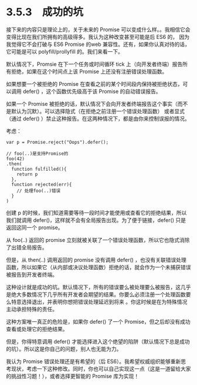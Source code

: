 # 3.5.3　成功的坑

接下来的内容只是理论上的，关于未来的 Promise 可以变成什么样。。我相信它会变得比现在我们所拥有的高级得多。我认为这种改变甚至可能是后 ES6 的，
因为我觉得它不会打破与 ES6 Promise 的web 兼容性。还有，如果你认真对待的话，它可能是可以 polyfill/prollyfill 的。我们来看一下。

默认情况下，Promsie 在下一个任务或时间循环 tick 上（向开发者终端）报告所有拒绝，如果在这个时间点上该 Promise 上还没有注册错误处理函数。

如果想要一个被拒绝的 Promise 在查看之前的某个时间段内保持被拒绝状态，可以调用 defer() ，这个函数优先级高于该 Promise 的自动错误报告。

如果一个 Promise 被拒绝的话，默认情况下会向开发者终端报告这个事实（而不是默认为沉默）。可以选择隐式（在拒绝之前注册一个错误处理函数）
或者显式（通过 defer() ）禁止这种报告。在这两种情况下，都是由你来控制误报的情况。

考虑：
```
var p = Promise.reject("Oops").defer();

// foo(..)是支持Promise的
foo(42)
.then(
  function fulfilled(){
    return p
  },
  function rejected(err){
    // 处理foo(..)错误
  }
)
```
创建 p 的时候，我们知道需要等待一段时间才能使用或查看它的拒绝结果，所以我们就调用 defer()，这样就不会有全局报告出现。为了便于链接，defer() 只是返回这同一个 promise。

从 foo(..) 返回的 promise 立刻就被关联了一个错误处理函数，所以它也隐式消除了出错全局报告。

但是，从 then(..) 调用返回的 promise 没有调用 defer() ，也没有关联错误处理函数，所以如果它（从内部或决议处理函数）拒绝的话，就会作为一个未捕获错误被报告到开发者终端。

这种设计就是成功的坑。默认情况下，所有的错误要么被处理要么被报告，这几乎是绝大多数情况下几乎所有开发者会期望的结果。你要么必须注册一个处理函数要么特意选择退出，并表明你想把错误处理延迟到将来 。你这时候是在为特殊情况主动承担特殊的责任。

这种方案唯一真正的危险是，如果你 defer() 了一个 Promise，但之后却没有成功查看或处理它的拒绝结果。

但是，你得特意调用 defer() 才能选择进入这个绝望的陷阱（默认情况下总是成功的坑）。所以这是你自己的问题，别人也无能为力。

我认为 Promise 错误处理还是有希望的（后 ES6）。我希望权威组织能够重新思考现状，考虑一下这种修改。同时，你也可以自己实现这一点（这是一道留给大家的挑战性习题！），或者选择更智能的 Promise 库为实现！